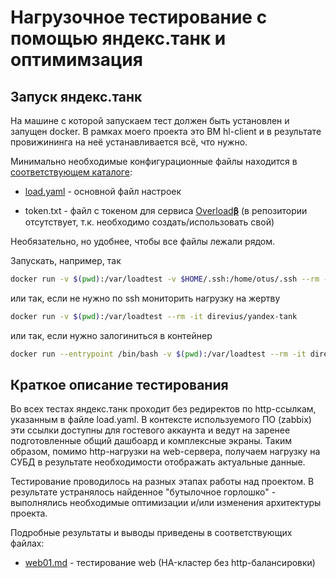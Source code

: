 # Нагрузочное тестирование с помощью яндекс.танк и оптимимзация

## Запуск яндекс.танк

На машине с которой запускаем тест должен быть установлен и запущен docker. В рамках моего проекта это ВМ hl-client и в результате провижининга на неё устанавливается всё, что нужно.

Минимально необходимые конфигурационные файлы находится в [соответствующем каталоге](yandextank/):

- [load.yaml](yandextank/load.yaml) - основной файл настроек

- token.txt - файл с токеном для сервиса [Overload𝛃](https://overload.yandex.net/) (в репозитории отсутствует, т.к. необходимо создать/использовать свой)

Необязательно, но удобнее, чтобы все файлы лежали рядом.

Запускать, например, так

```bash
docker run -v $(pwd):/var/loadtest -v $HOME/.ssh:/home/otus/.ssh --rm -it direvius/yandex-tank
```

или  так, если не нужно по ssh мониторить нагрузку на жертву

```bash
docker run -v $(pwd):/var/loadtest --rm -it direvius/yandex-tank
```

или так, если нужно залогиниться в контейнер

```bash
docker run --entrypoint /bin/bash -v $(pwd):/var/loadtest --rm -it direvius/yandex-tank
```

## Краткое описание тестирования

Во всех тестах яндекс.танк проходит без редиректов по http-ссылкам, указанным в файле load.yaml. В контексте используемого ПО (zabbix) эти ссылки доступны для гостевого аккаунта и ведут на заренее подготовленные общий дашбоард и комплексные экраны. Таким образом, помимо http-нагрузки на web-сервера, получаем нагрузку на СУБД в результате необходимости отображать актуальные данные.

Тестирование проводилось на разных этапах работы над проектом. В результате устранялось найденное  "бутылочное горлошко" - выполнялись необходимые оптимизации и/или изменения архитектуры проекта.

Подробные результаты и выводы приведены в соответствующих файлах:

- [web01.md](web01.md) - тестирование web (HA-кластер без http-балансировки)
